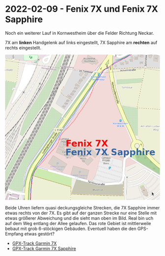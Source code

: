2022-02-09 - Fenix 7X und Fenix 7X Sapphire
===========================================

Noch ein weiterer Lauf in Kornwestheim über die Felder Richtung Neckar.

7X am **linken** Handgelenk auf links eingestellt, 7X Sapphire am **rechten** auf rechts eingestellt.

![Vergleich 7X-7XSapphire](images/2022-02-09_vergleich-kornwestheim.png)

Beide Uhren liefern quasi deckungsgleiche Strecken, die 7X Sapphire immer etwas rechts von der 7X.
Es gibt auf der ganzen Strecke nur eine Stelle mit etwas größerer Abweichung und die sieht man oben
im Bild. Real bin uch auf dem Weg entlang der Allee gelaufen. Das rote Gebiet ist mittlerweile bebaut
mit grob 6-stöckigen Gebäuden. Eventuell haben die den GPS-Empfang etwas gestört?

- [GPX-Track Garmin 7X](data/2022-02-09_7x.gpx.xz)
- [GPX-Track Garmin 7X Sapphire](data/2022-02-09_7x-sapphire.gpx.xz)
